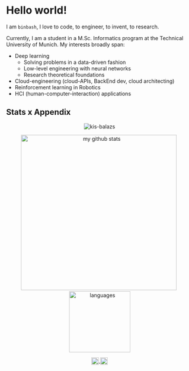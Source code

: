 # Hello world!

I am `binbash`, I love to code, to engineer, to invent, to research. <br>

Currently, I am a student in a M.Sc. Informatics program at the Technical University of Munich. My interests broadly span:

- Deep learning
    - Solving problems in a data-driven fashion
    - Low-level engineering with neural networks
    - Research theoretical foundations
- Cloud-engineering (cloud-APIs, BackEnd dev, cloud architecting)
- Reinforcement learning in Robotics
- HCI (human-computer-interaction) applications

## Stats x Appendix

<p align="center"> <img src="https://komarev.com/ghpvc/?username=danielbinschmid&label=Profile%20views&color=0e75b6&style=flat" alt="kis-balazs" /> </p>

<!-- status codes -->
<a align="center">
    <p align="center">
    <img src="https://github-readme-stats.vercel.app/api?username=danielbinschmid&show_icons=true&theme=tokyonight" alt="my github stats" width="420"/>&nbsp;<img src="https://github-readme-stats.vercel.app/api/top-langs/?username=danielbinschmid&layout=compact&theme=tokyonight" alt="languages" height="165">
    </p>
</a>

<!--
<a href="<link>" target="blank">
<img align="center" src="https://cdn.jsdelivr.net/npm/simple-icons@3.0.1/icons/gitlab.svg" alt="arshiamidos" height="20" width="20" />
</a>
<a href="<link>" target="blank">
<img align="center" src="https://cdn.jsdelivr.net/npm/simple-icons@3.0.1/icons/reddit.svg" alt="arshiamidos" height="20" width="20" />
</a>
-->

<!-- websites and link -->
<p align="center">

<a href="https://www.linkedin.com/in/daniel-bin-schmid-2a121222a/" target="blank">
<img align="center" src="https://cdn.jsdelivr.net/npm/simple-icons@3.0.1/icons/linkedin.svg" alt="arshiamidos" height="20" width="20" />
</a>

<a href="https://github.com/danielbinschmid" target="blank">
<img align="center" src="https://cdn.jsdelivr.net/npm/simple-icons@3.0.1/icons/github.svg" alt="arshiamidos" height="20" width="20" />
</a>

</p>